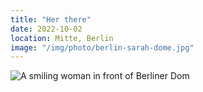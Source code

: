```yaml
---
title: "Her there"
date: 2022-10-02
location: Mitte, Berlin
image: "/img/photo/berlin-sarah-dome.jpg"
---
```


![A smiling woman in front of Berliner Dom](/img/photo/berlin-sarah-dome.jpg)
